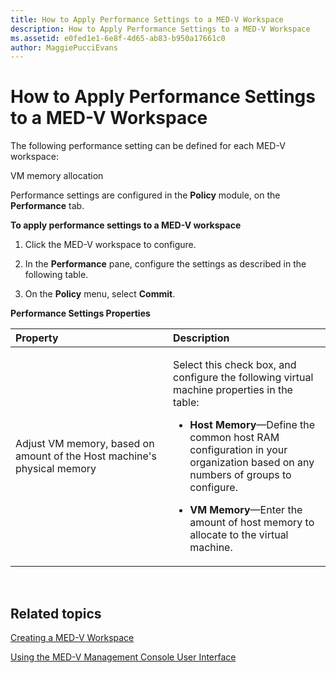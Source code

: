 ```yaml
---
title: How to Apply Performance Settings to a MED-V Workspace
description: How to Apply Performance Settings to a MED-V Workspace
ms.assetid: e0fed1e1-6e8f-4d65-ab83-b950a17661c0
author: MaggiePucciEvans
---
```


# How to Apply Performance Settings to a MED-V Workspace


The following performance setting can be defined for each MED-V workspace:

VM memory allocation

Performance settings are configured in the **Policy** module, on the **Performance** tab.

**To apply performance settings to a MED-V workspace**

1.  Click the MED-V workspace to configure.

2.  In the **Performance** pane, configure the settings as described in the following table.

3.  On the **Policy** menu, select **Commit**.

**Performance Settings Properties**

<table>
<colgroup>
<col width="50%" />
<col width="50%" />
</colgroup>
<thead>
<tr class="header">
<th align="left">Property</th>
<th align="left">Description</th>
</tr>
</thead>
<tbody>
<tr class="odd">
<td align="left"><p>Adjust VM memory, based on amount of the Host machine's physical memory</p></td>
<td align="left"><p>Select this check box, and configure the following virtual machine properties in the table:</p>
<ul>
<li><p><strong>Host Memory</strong>—Define the common host RAM configuration in your organization based on any numbers of groups to configure.</p></li>
<li><p><strong>VM Memory</strong>—Enter the amount of host memory to allocate to the virtual machine.</p></li>
</ul></td>
</tr>
</tbody>
</table>

 

## Related topics


[Creating a MED-V Workspace](creating-a-med-v-workspacemedv-10-sp1.md)

[Using the MED-V Management Console User Interface](using-the-med-v-management-console-user-interface.md)

 

 





